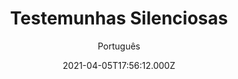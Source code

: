 ---
id: 'abd0fc4a-0773-4a16-924a-f69b4bc2e28e'
type: 'movie' # Filme, Série, Anime
title: "Testemunhas Silenciosas"
synopsis: ["Às vésperas do Natal, o necropsista Chen Jia Hao (Nick Cheung) trabalha em um necrotério até tarde ao lado de sua assistente (Zi Yang). De repente, três homens mascarados invadem o local, iniciando uma tensa perseguição por um corpo com uma bala que servirá de prova criminal. .",
]
originalTitle: "沉默的證人"
date: '2021-04-05T17:56:12.000Z'
update: '2021-04-05T17:56:12.000Z'
releaseDate: '2019-04-11T03:00:00.000Z'
imdb:
  rating: '5.6' # 8.5
  id: '' # tt0470752
duration: '1h 34 Min'
trailer:
  urls: [
    'ioNg1h9MmE0',
  ]
tags: ['720p', '1080p', 'FULL']
genre: ['Ação', 'Crime', 'Mistério'] #
quality: 'BluRay' # BluRay, WEB-DL, HDTV, WEB-DL4K, WEB-DLe
format: 'Mkv' # MKV, MP4, TS
audio: 'Português, Chinês' # Dublado, Legendado, Dual Audio, Dub & Leg
subtitle: 'Português' # Português, inglês,
size: '4.04 GB | 4.32 GB | 7.66 GB' # 4.8 GB
audioQuality: 10
videoQuality: 10
directors: []
#  - name: 'Lana Wachowski'
#    image: ''
#  - name: 'Lilly Wachowski'
#    image: ''
cast: []
#  - name: 'Keanu Reeves'
#    image: ''
#    characterName: 'Neo'
writers: []
#  - name: ''
#    image: ''
maturityRating:
  age: '' # L , 10, 12, 14, 16, 18
  topics: [''] # Violence, Illegal drugs, Inappropriate Language, Legal Drugs, Sexual Content, Extreme Violence
###########################################
download:
  
  - url: 'magnet:?xt=urn:btih:b62fb26b2eb5de725d3c9bf9a1921de790b116e5&dn=Testemunhas.Silenciosas.2019.720p.BluRay.x264-WiKi.DUAL-RK'
    resolution: '720p' # 720p, 1080p, 4K,
    audio: 'Dual Áudio' # Dublado, Legendado, Dual Audio
    size: '' # 4.8 GB
    quality: '' # BluRay, WEB-DL
    format: '' # MKV
  - url: 'magnet:?xt=urn:btih:66E86AF9E54D75E582A1383AFFDCEEBD292C1D32&dn=Testemunhas.Silenciosas.2019.1080p.BluRay.x264-WiKi.DUAL-RK'
    resolution: '1080p' # 720p, 1080p, 4K,
    audio: 'Dual Áudio' # Dublado, Legendado, Dual Audio
    size: '' # 4.8 GB
    quality: '' # BluRay, WEB-DL
    format: '' # MKV
  - url: 'magnet:?xt=urn:btih:C8135AFABDEE3D62ECB9DE966E80E9152F648CC6&dn=Bodies.at.Rest.2019.1080p.BRRip.x265.DUAL-ASM.mkv'
    resolution: 'FULL' # 720p, 1080p, 4K,
    audio: 'Dual Áudio' # Dublado, Legendado, Dual Audio
    size: '' # 4.8 GB
    quality: '' # BluRay, WEB-DL
    format: '' # MKV
images:
  cover: '/assets/movies/testemunhas-silenciosas.jpg'
  background: '/assets/movies/'
---